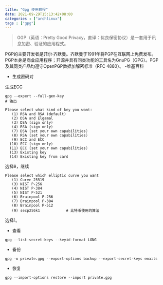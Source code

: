 ```yaml
---
title: "Gpg 使用教程"
date: 2021-09-29T15:13:42+08:00
categories : ["archlinux"]
tags : ["gpg"]
---
```

> GGP（英语：Pretty Good Privacy，直译：优良保密协议）是一套用于讯息加密、验证的应用程式。

PGP的主要开发者是菲尔·齐默曼。齐默曼于1991年将PGP在互联网上免费发布。PGP本身是商业应用程序；开源并具有同类功能的工具名为GnuPG（GPG）。PGP及其同类产品均遵守OpenPGP数据加解密标准（RFC 4880）。    -维基百科

- 生成密码对

生成ECC
```
gpg --expert --full-gen-key
# 输出

Please select what kind of key you want:
   (1) RSA and RSA (default)
   (2) DSA and Elgamal
   (3) DSA (sign only)
   (4) RSA (sign only)
   (7) DSA (set your own capabilities)
   (8) RSA (set your own capabilities)
   (9) ECC and ECC
  (10) ECC (sign only)
  (11) ECC (set your own capabilities)
  (13) Existing key
  (14) Existing key from card
```
选择9，继续
```
Please select which elliptic curve you want
   (1) Curve 25519
   (3) NIST P-256
   (4) NIST P-384
   (5) NIST P-521
   (6) Brainpool P-256
   (7) Brainpool P-384
   (8) Brainpool P-512
   (9) secp256k1            # 比特币使用的算法
```
选择1。
- 查看
```
gpg --list-secret-keys --keyid-format LONG
```
- 备份
```
gpg -o private.gpg --export-options backup --export-secret-keys emails

```
- 恢复
```
gpg --import-options restore --import private.gpg
```
